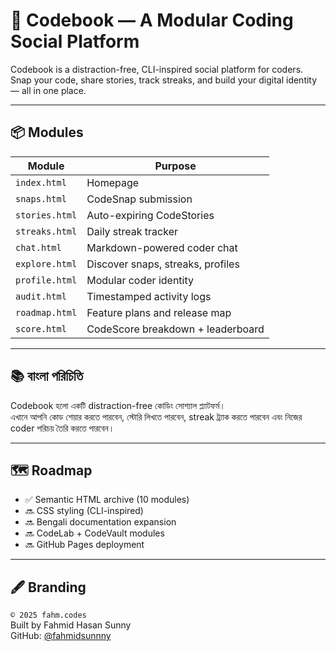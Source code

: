 # 🧠 Codebook — A Modular Coding Social Platform

Codebook is a distraction-free, CLI-inspired social platform for coders.  
Snap your code, share stories, track streaks, and build your digital identity — all in one place.

---

## 📦 Modules

| Module      | Purpose                          |
|-------------|----------------------------------|
| `index.html`     | Homepage                         |
| `snaps.html`     | CodeSnap submission              |
| `stories.html`   | Auto-expiring CodeStories        |
| `streaks.html`   | Daily streak tracker             |
| `chat.html`      | Markdown-powered coder chat      |
| `explore.html`   | Discover snaps, streaks, profiles|
| `profile.html`   | Modular coder identity           |
| `audit.html`     | Timestamped activity logs        |
| `roadmap.html`   | Feature plans and release map    |
| `score.html`     | CodeScore breakdown + leaderboard|

---

## 📚 বাংলা পরিচিতি

Codebook হলো একটি distraction-free কোডিং সোশ্যাল প্ল্যাটফর্ম।  
এখানে আপনি কোড শেয়ার করতে পারবেন, স্টোরি লিখতে পারবেন, streak ট্র্যাক করতে পারবেন এবং নিজের coder পরিচয় তৈরি করতে পারবেন।

---

## 🗺️ Roadmap

- ✅ Semantic HTML archive (10 modules)
- 🔜 CSS styling (CLI-inspired)
- 🔜 Bengali documentation expansion
- 🔜 CodeLab + CodeVault modules
- 🔜 GitHub Pages deployment

---

## 🖋️ Branding

`© 2025 fahm.codes`  
Built by Fahmid Hasan Sunny  
GitHub: [@fahmidsunnny](https://github.com/fahmidsunnny)

